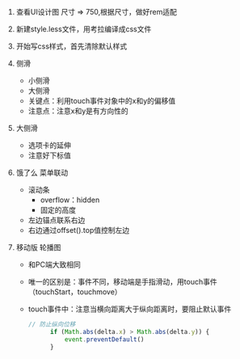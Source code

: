 1. 查看UI设计图 尺寸 => 750,根据尺寸，做好rem适配
2. 新建style.less文件，用考拉编译成css文件
3. 开始写css样式，首先清除默认样式
4. 侧滑
    - 小侧滑
    - 大侧滑
    - 关键点：利用touch事件对象中的x和y的偏移值
    - 注意点：注意x和y是有方向性的

5. 大侧滑
    - 选项卡的延伸
    - 注意好下标值

6. 饿了么 菜单联动
    - 滚动条
        - overflow：hidden
        - 固定的高度
    - 左边锚点联系右边
    - 右边通过offset().top值控制左边

7. 移动版 轮播图
    - 和PC端大致相同
    - 唯一的区别是：事件不同，移动端是手指滑动，用touch事件（touchStart，touchmove）
    - touch事件中：注意当横向距离大于纵向距离时，要阻止默认事件

      ```javascript
      // 防止纵向位移
            if (Math.abs(delta.x) > Math.abs(delta.y)) {
                event.preventDefault()
            }
      ```

